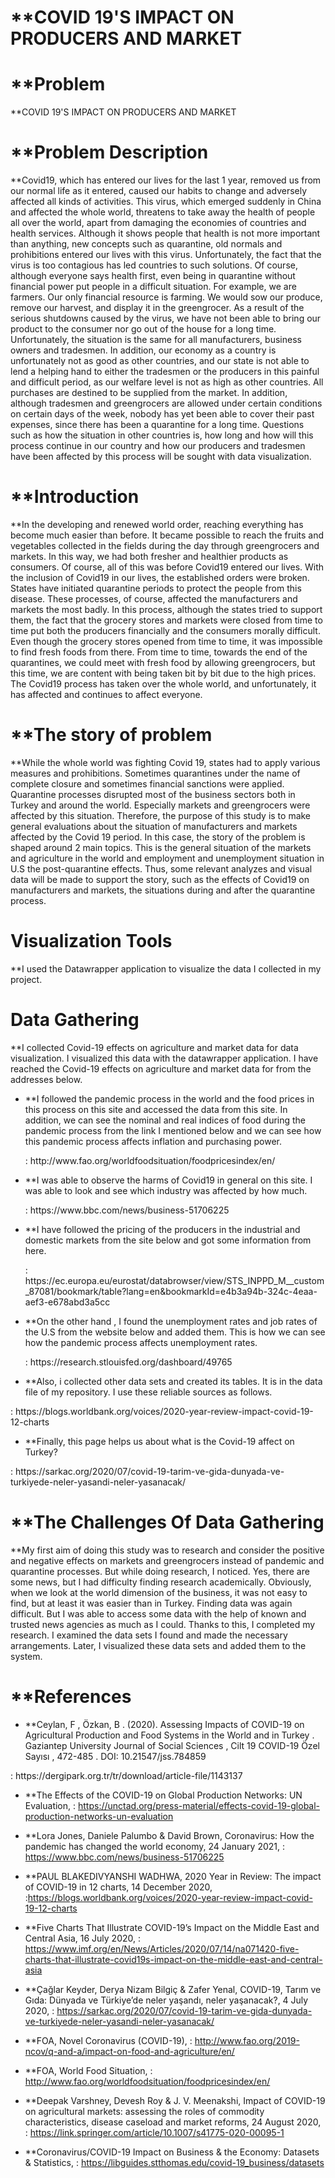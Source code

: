 # **COVID 19'S IMPACT ON PRODUCERS AND MARKET

# **Problem
**COVID 19'S IMPACT ON PRODUCERS AND MARKET

# **Problem Description
  **Covid19, which has entered our lives for the last 1 year, removed us from our normal life as it entered, caused our habits to change and adversely affected all kinds of activities. This virus, which emerged suddenly in China and affected the whole world, threatens to take away the health of people all over the world, apart from damaging the economies of countries and health services. Although it shows people that health is not more important than anything, new concepts such as quarantine, old normals and prohibitions entered our lives with this virus. Unfortunately, the fact that the virus is too contagious has led countries to such solutions. Of course, although everyone says health first, even being in quarantine without financial power put people in a difficult situation. For example, we are farmers. Our only financial resource is farming. We would sow our produce, remove our harvest, and display it in the greengrocer. As a result of the serious shutdowns caused by the virus, we have not been able to bring our product to the consumer nor go out of the house for a long time. Unfortunately, the situation is the same for all manufacturers, business owners and tradesmen. In addition, our economy as a country is unfortunately not as good as other countries, and our state is not able to lend a helping hand to either the tradesmen or the producers in this painful and difficult period, as our welfare level is not as high as other countries. All purchases are destined to be supplied from the market. In addition, although tradesmen and greengrocers are allowed under certain conditions on certain days of the week, nobody has yet been able to cover their past expenses, since there has been a quarantine for a long time. Questions such as how the situation in other countries is, how long and how will this process continue in our country and how our producers and tradesmen have been affected by this process will be sought with data visualization.

# **Introduction
  **In the developing and renewed world order, reaching everything has become much easier than before. It became possible to reach the fruits and vegetables collected in the fields during the day through greengrocers and markets. In this way, we had both fresher and healthier products as consumers. Of course, all of this was before Covid19 entered our lives. With the inclusion of Covid19 in our lives, the established orders were broken. States have initiated quarantine periods to protect the people from this disease. These processes, of course, affected the manufacturers and markets the most badly. In this process, although the states tried to support them, the fact that the grocery stores and markets were closed from time to time put both the producers financially and the consumers morally difficult. Even though the grocery stores opened from time to time, it was impossible to find fresh foods from there. From time to time, towards the end of the quarantines, we could meet with fresh food by allowing greengrocers, but this time, we are content with being taken bit by bit due to the high prices. The Covid19 process has taken over the whole world, and unfortunately, it has affected and continues to affect everyone.

# **The story of problem
  **While the whole world was fighting Covid 19, states had to apply various measures and prohibitions. Sometimes quarantines under the name of complete closure and sometimes financial sanctions were applied. Quarantine processes disrupted most of the business sectors both in Turkey and around the world. Especially markets and greengrocers were affected by this situation. Therefore, the purpose of this study is to make general evaluations about the situation of manufacturers and markets affected by the Covid 19 period. In this case, the story of the problem is shaped around 2 main topics. This is the general situation of the markets and agriculture in the world and employment and unemployment situation in U.S  the post-quarantine effects. Thus, some relevant analyzes and visual data will be made to support the story, such as the effects of Covid19 on manufacturers and markets, the situations during and after the quarantine process.

# Visualization Tools
**I used the Datawrapper application to visualize the data I collected in my project.

# Data Gathering
  **I collected Covid-19 effects on agriculture and market data for data visualization. I visualized this data with the datawrapper application. I have reached the Covid-19 effects on agriculture and market data for  from the addresses below.


- **I followed the pandemic process in the world and the food prices in this process on this site and accessed the data from this site. In addition, we can see the nominal and real indices of food during the pandemic process from the link I mentioned below and we can see how this pandemic process affects inflation and purchasing power.
  <link> : http://www.fao.org/worldfoodsituation/foodpricesindex/en/
  
  
- **I was able to observe the harms of Covid19 in general on this site. I was able to look and see which industry was affected by how much.
  <link> : https://www.bbc.com/news/business-51706225
  
- **I have followed the pricing of the producers in the industrial and domestic markets from the site below and got some information from here.
  <link> : https://ec.europa.eu/eurostat/databrowser/view/STS_INPPD_M__custom_87081/bookmark/table?lang=en&bookmarkId=e4b3a94b-324c-4eaa-aef3-e678abd3a5cc
  
- **On the other hand , I found the unemployment rates and job rates of the U.S from the website below and added them. This is how we can see how the pandemic process affects unemployment rates.
  <link> : https://research.stlouisfed.org/dashboard/49765
  
- **Also, i collected other data sets and created its tables. It is in the data file of my repository. I use these reliable sources as follows.
<link>   : https://blogs.worldbank.org/voices/2020-year-review-impact-covid-19-12-charts

- **Finally, this page helps us about what is the Covid-19 affect on Turkey?
<link>   : https://sarkac.org/2020/07/covid-19-tarim-ve-gida-dunyada-ve-turkiyede-neler-yasandi-neler-yasanacak/

# **The Challenges Of Data Gathering

  **My first aim of doing this study was to research and consider the positive and negative effects on markets and greengrocers instead of pandemic and quarantine processes. But while doing research, I noticed. Yes, there are some news, but I had difficulty finding research academically. Obviously, when we look at the world dimension of the business, it was not easy to find, but at least it was easier than in Turkey. Finding data was again difficult. But I was able to access some data with the help of known and trusted news agencies as much as I could. Thanks to this, I completed my research. I examined the data sets I found and made the necessary arrangements. Later, I visualized these data sets and added them to the system.
  
# **References

- **Ceylan, F , Özkan, B . (2020). Assessing Impacts of COVID-19 on Agricultural Production and Food Systems in the World and in Turkey . Gaziantep University Journal of Social Sciences , Cilt 19 COVID-19 Özel Sayısı , 472-485 . DOI: 10.21547/jss.784859
<link> : https://dergipark.org.tr/tr/download/article-file/1143137

- **The Effects of the COVID-19 on Global Production Networks: UN Evaluation, <link> : https://unctad.org/press-material/effects-covid-19-global-production-networks-un-evaluation

- **Lora Jones, Daniele Palumbo & David Brown, Coronavirus: How the pandemic has changed the world economy, 24 January 2021, <link> : https://www.bbc.com/news/business-51706225

- **PAUL BLAKEDIVYANSHI WADHWA, 2020 Year in Review: The impact of COVID-19 in 12 charts, 14 December 2020, <link> :https://blogs.worldbank.org/voices/2020-year-review-impact-covid-19-12-charts

- **Five Charts That Illustrate COVID-19’s Impact on the Middle East and Central Asia, 16 July 2020, <link> : https://www.imf.org/en/News/Articles/2020/07/14/na071420-five-charts-that-illustrate-covid19s-impact-on-the-middle-east-and-central-asia

-  **Çağlar Keyder, Derya Nizam Bilgiç & Zafer Yenal, COVID-19, Tarım ve Gıda: Dünyada ve Türkiye’de neler yaşandı, neler yaşanacak?, 4 July 2020, <link> : https://sarkac.org/2020/07/covid-19-tarim-ve-gida-dunyada-ve-turkiyede-neler-yasandi-neler-yasanacak/

- **FOA, Novel Coronavirus (COVID-19), <link> : http://www.fao.org/2019-ncov/q-and-a/impact-on-food-and-agriculture/en/

- **FOA, World Food Situation, <link> : http://www.fao.org/worldfoodsituation/foodpricesindex/en/ 

- **Deepak Varshney, Devesh Roy & J. V. Meenakshi, Impact of COVID-19 on agricultural markets: assessing the roles of commodity characteristics, disease caseload and market reforms, 24 August 2020, <link> : https://link.springer.com/article/10.1007/s41775-020-00095-1

- **Coronavirus/COVID-19 Impact on Business & the Economy: Datasets & Statistics, <link> : https://libguides.stthomas.edu/covid-19_business/datasets









